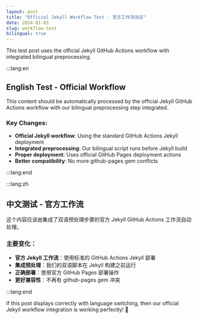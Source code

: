 ```yaml
---
layout: post
title: "Official Jekyll Workflow Test - 官方工作流测试"
date: 2024-01-03
slug: workflow-test
bilingual: true
---
```


This test post uses the official Jekyll GitHub Actions workflow with integrated bilingual preprocessing.

:::lang:en

## English Test - Official Workflow

This content should be automatically processed by the official Jekyll GitHub Actions workflow with our bilingual preprocessing step integrated.

### Key Changes:
- **Official Jekyll workflow**: Using the standard GitHub Actions Jekyll deployment
- **Integrated preprocessing**: Our bilingual script runs before Jekyll build
- **Proper deployment**: Uses official GitHub Pages deployment actions
- **Better compatibility**: No more github-pages gem conflicts

:::lang:end

:::lang:zh

## 中文测试 - 官方工作流

这个内容应该由集成了双语预处理步骤的官方 Jekyll GitHub Actions 工作流自动处理。

### 主要变化：
- **官方 Jekyll 工作流**：使用标准的 GitHub Actions Jekyll 部署
- **集成预处理**：我们的双语脚本在 Jekyll 构建之前运行
- **正确部署**：使用官方 GitHub Pages 部署操作
- **更好兼容性**：不再有 github-pages gem 冲突

:::lang:end

If this post displays correctly with language switching, then our official Jekyll workflow integration is working perfectly! 🎉 